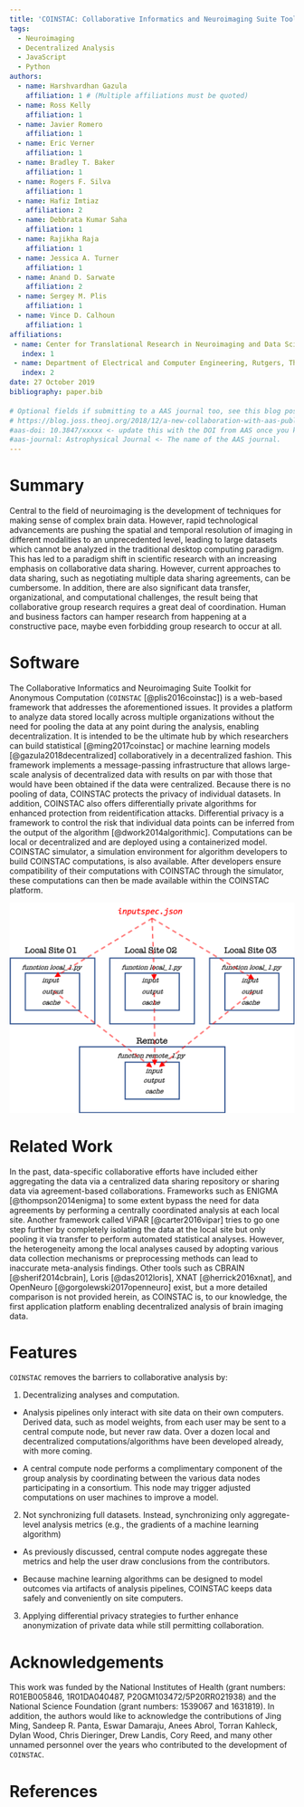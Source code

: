 ```yaml
---
title: 'COINSTAC: Collaborative Informatics and Neuroimaging Suite Toolkit for Anonymous Computation'
tags:
  - Neuroimaging
  - Decentralized Analysis
  - JavaScript
  - Python
authors:
  - name: Harshvardhan Gazula
    affiliation: 1 # (Multiple affiliations must be quoted)
  - name: Ross Kelly
    affiliation: 1
  - name: Javier Romero
    affiliation: 1
  - name: Eric Verner
    affiliation: 1
  - name: Bradley T. Baker
    affiliation: 1
  - name: Rogers F. Silva
    affiliation: 1
  - name: Hafiz Imtiaz
    affiliation: 2
  - name: Debbrata Kumar Saha
    affiliation: 1
  - name: Rajikha Raja
    affiliation: 1
  - name: Jessica A. Turner
    affiliation: 1
  - name: Anand D. Sarwate
    affiliation: 2
  - name: Sergey M. Plis
    affiliation: 1
  - name: Vince D. Calhoun
    affiliation: 1
affiliations:
 - name: Center for Translational Research in Neuroimaging and Data Science, Georgia State University, Georgia Institute of Technology, Emory University, Atlanta, GA, USA
   index: 1
 - name: Department of Electrical and Computer Engineering, Rutgers, The State University of New Jersey, Piscataway, NJ, USA
   index: 2
date: 27 October 2019
bibliography: paper.bib

# Optional fields if submitting to a AAS journal too, see this blog post:
# https://blog.joss.theoj.org/2018/12/a-new-collaboration-with-aas-publishing
#aas-doi: 10.3847/xxxxx <- update this with the DOI from AAS once you know it.
#aas-journal: Astrophysical Journal <- The name of the AAS journal.
---
```


# Summary

Central to the field of neuroimaging is the development of techniques for making 
sense of complex brain data. However, rapid technological advancements are pushing 
the spatial and temporal resolution of imaging in different modalities to an unprecedented
level, leading to large datasets which cannot be analyzed in the traditional 
desktop computing paradigm. This has led to a paradigm shift in scientific research with an 
increasing emphasis on collaborative data sharing. However, current approaches to 
data sharing, such as negotiating multiple data sharing agreements, can be cumbersome. 
In addition, there are also significant data transfer, organizational, and computational 
challenges, the result being that collaborative group research requires a great deal of 
coordination. Human and business factors can hamper research from happening at a constructive 
pace, maybe even forbidding group research to occur at all.

# Software
The Collaborative Informatics and Neuroimaging Suite Toolkit for Anonymous Computation (``COINSTAC`` [@plis2016coinstac]) is a web-based framework that addresses the aforementioned issues. It provides a platform
to analyze data stored locally across multiple organizations without the need for pooling the data at any point 
during the analysis, enabling decentralization. It is intended to be the ultimate hub by which researchers can build 
statistical [@ming2017coinstac] or machine learning models [@gazula2018decentralized] collaboratively in a decentralized fashion. This framework 
implements a message-passing infrastructure that allows large-scale analysis of decentralized data 
with results on par with those that would have been obtained if the data were centralized. Because
there is no pooling of data, COINSTAC protects the privacy of individual datasets. In addition, COINSTAC also offers differentially private algorithms for enhanced protection from reidentification attacks. Differential privacy is a framework to control the risk that individual data points can be inferred from the output of the algorithm [@dwork2014algorithmic]. Computations can be local or decentralized and are deployed using a containerized model. COINSTAC simulator, a simulation environment for algorithm developers to build COINSTAC computations, is also available. After developers ensure compatibility of their computations with COINSTAC through the simulator, these computations can then be made available within the COINSTAC platform.

![A graphical representation of decentralization in COINSTAC](coinstac-first-example.png)

# Related Work
In the past, data-specific collaborative efforts have included either aggregating the data via a centralized data sharing repository or sharing data via agreement-based collaborations. Frameworks such as ENIGMA [@thompson2014enigma] to some extent bypass the need for data agreements by performing a centrally coordinated analysis at each local site. Another framework called ViPAR [@carter2016vipar] tries to go one step further by completely isolating the data at the local site but only pooling it via transfer to perform automated statistical analyses. However, the heterogeneity among the local analyses caused by adopting various data collection mechanisms or preprocessing methods can lead to inaccurate meta-analysis findings. Other tools such as CBRAIN [@sherif2014cbrain], Loris [@das2012loris], XNAT [@herrick2016xnat], and OpenNeuro [@gorgolewski2017openneuro] exist, but a more detailed comparison is not provided herein, as COINSTAC is, to our knowledge, the first application platform enabling decentralized analysis of brain imaging data. 

# Features
``COINSTAC`` removes the barriers to collaborative analysis by:

1. Decentralizing analyses and computation.

* Analysis pipelines only interact with site data on their own computers. Derived data, such as model weights, from each user may be sent to a central compute node, but never raw data. Over a dozen local and decentralized computations/algorithms have been developed already, with more coming.

* A central compute node performs a complimentary component of the group analysis by coordinating between the various data nodes participating in a consortium. This node may trigger adjusted computations on user machines to improve a model.

2. Not synchronizing full datasets. Instead, synchronizing only aggregate-level analysis metrics (e.g., the gradients of a machine learning algorithm)

* As previously discussed, central compute nodes aggregate these metrics and help the user draw conclusions from the contributors.

* Because machine learning algorithms can be designed to model outcomes via artifacts of analysis pipelines, COINSTAC keeps data safely and conveniently on site computers.

3. Applying differential privacy strategies to further enhance anonymization of private data while still permitting collaboration.

# Acknowledgements

This work was funded by the National Institutes of Health (grant numbers: R01EB005846, 1R01DA040487,
P20GM103472/5P20RR021938) and the National Science Foundation (grant numbers: 1539067 and 1631819).
In addition, the authors would like to acknowledge the contributions of Jing Ming, Sandeep R. Panta, Eswar Damaraju, Anees Abrol, Torran Kahleck, Dylan Wood, Chris Dieringer, Drew Landis, Cory Reed, and many other unnamed personnel over the years
who contributed to the development of ``COINSTAC``.

# References

